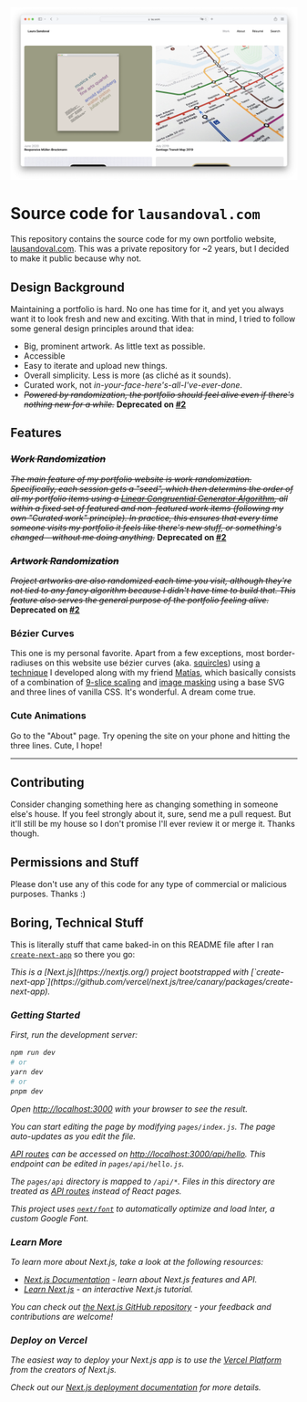 <img src="README_Thumbnail.png" alt="Preview of my portfolio website.">

# Source code for `lausandoval.com`

This repository contains the source code for my own portfolio website, [lausandoval.com](https://lausandoval.com). This was a private repository for ~2 years, but I decided to make it public because why not.

## Design Background

Maintaining a portfolio is hard. No one has time for it, and yet you always want it to look fresh and new and exciting. With that in mind, I tried to follow some general design principles around that idea:
* Big, prominent artwork. As little text as possible.
* Accessible
* Easy to iterate and upload new things.
* Overall simplicity. Less is more (as cliché as it sounds).
* Curated work, not _in-your-face-here's-all-I've-ever-done_.
* _~~Powered by randomization, the portfolio should feel alive even if there's nothing new for a while.~~_ **Deprecated on [#2](https://github.com/laurasandoval/lau-portfolio/pull/2)**

## Features

### _~~Work Randomization~~_
_~~The main feature of my portfolio website is work randomization. Specifically, each session gets a "seed", which then determins the order of all my portfolio items using a [Linear Congruential Generator Algorithm](https://en.wikipedia.org/wiki/Linear_congruential_generator), all within a fixed set of featured and non-featured work items (following my own "Curated work" principle). In practice, this ensures that every time someone visits my portfolio it feels like there's new stuff, or something's changed – without me doing anything.~~_ **Deprecated on [#2](https://github.com/laurasandoval/lau-portfolio/pull/2)**

### _~~Artwork Randomization~~_
_~~Project artworks are also randomized each time you visit, although they're not tied to any fancy algorithm because I didn't have time to build that. This feature also serves the general purpose of the portfolio feeling _alive_.~~_ **Deprecated on [#2](https://github.com/laurasandoval/lau-portfolio/pull/2)**

### Bézier Curves
This one is my personal favorite. Apart from a few exceptions, most border-radiuses on this website use bézier curves (aka. [squircles](https://lausandoval.com/squircles.png)) using [a technique](https://github.com/laurasandoval/lau-portfolio/blob/26bd4f53fbdd533508bf3a7f33e022003ec742de/src/Components/ProjectThumbnail/index.scss#L48) I developed along with my friend [Matías](https://github.com/matmartinez), which basically consists of a combination of [9-slice scaling](https://en.wikipedia.org/wiki/9-slice_scaling) and [image masking](https://developer.mozilla.org/en-US/docs/Web/CSS/mask-image) using a base SVG and three lines of vanilla CSS. It's wonderful. A dream come true.

### Cute Animations
Go to the "About" page. Try opening the site on your phone and hitting the three lines. Cute, I hope!

***

## Contributing
Consider changing something here as changing something in someone else's house. If you feel strongly about it, sure, send me a pull request. But it'll still be my house so I don't promise I'll ever review it or merge it. Thanks though.

## Permissions and Stuff
Please don't use any of this code for any type of commercial or malicious purposes. Thanks :)

## Boring, Technical Stuff

This is literally stuff that came baked-in on this README file after I ran [`create-next-app`](https://github.com/vercel/next.js/tree/canary/packages/create-next-app) so there you go:

<i>
This is a [Next.js](https://nextjs.org/) project bootstrapped with [`create-next-app`](https://github.com/vercel/next.js/tree/canary/packages/create-next-app).

### Getting Started

First, run the development server:

```bash
npm run dev
# or
yarn dev
# or
pnpm dev
```

Open [http://localhost:3000](http://localhost:3000) with your browser to see the result.

You can start editing the page by modifying `pages/index.js`. The page auto-updates as you edit the file.

[API routes](https://nextjs.org/docs/api-routes/introduction) can be accessed on [http://localhost:3000/api/hello](http://localhost:3000/api/hello). This endpoint can be edited in `pages/api/hello.js`.

The `pages/api` directory is mapped to `/api/*`. Files in this directory are treated as [API routes](https://nextjs.org/docs/api-routes/introduction) instead of React pages.

This project uses [`next/font`](https://nextjs.org/docs/basic-features/font-optimization) to automatically optimize and load Inter, a custom Google Font.

### Learn More

To learn more about Next.js, take a look at the following resources:

- [Next.js Documentation](https://nextjs.org/docs) - learn about Next.js features and API.
- [Learn Next.js](https://nextjs.org/learn) - an interactive Next.js tutorial.

You can check out [the Next.js GitHub repository](https://github.com/vercel/next.js/) - your feedback and contributions are welcome!

### Deploy on Vercel

The easiest way to deploy your Next.js app is to use the [Vercel Platform](https://vercel.com/new?utm_medium=default-template&filter=next.js&utm_source=create-next-app&utm_campaign=create-next-app-readme) from the creators of Next.js.

Check out our [Next.js deployment documentation](https://nextjs.org/docs/deployment) for more details.
</i>